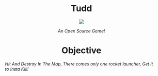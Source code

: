 <h1 align="center">Tudd</h1>

<p align="center"><img src="https://cdn-learn.adafruit.com/assets/assets/000/075/200/small240/gaming_mort_walk.gif?1556902218"></p>

<p align="center"><i>An Open Source Game!</i></p>



<h1 align="center">Objective</h1>
<i align="center">Hit And Destroy<i>
<i align="center">In The Map, There comes only one rocket launcher, Get it to Insta Kill!</i>

